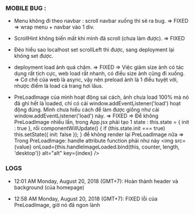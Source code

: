 ### MOBILE BUG :

- Menu không đi theo navbar : scroll navbar xuống thì sẽ ra bug. => FIXED
  => wrap menu + navbar vào 1 div.

- ScrollHint không biến mất khi mình đã scroll (chưa làm được). => FIXED

- Đéo hiểu sao localhost set scrollLeft thì được, sang deployment lại không set được.

- deployment load ảnh quá chậm. => FIXED
  => Việc giảm size ảnh có tác dụng rất tích cực, web load rất nhanh, có điều size ảnh cũng đi xuống.
  => Cơ chế của web là async, vậy nên preload ảnh là 1 điều tuyệt vời, nhược điểm là load cả trang hơi lâus.

- PreLoadImage của mình hoạt động sai cách, ảnh chưa load 100% mà nó đã ghi hết là loaded, chỉ có cái window.addEventListener('load') hoạt động đúng. Mình chưa hiểu cách để làm được giống như cái window.addEventListener('load') này. => FIXED
  => Để không PreLoadImage nhiều lần, trong App.jsx phải tạo 1 state : this.state = { init : true }, rồi componentWillUpdate() {
  if (this.state.init === true) this.setState({ init: false });
  }
  để không render lại PreLoadImage nữa
  => Trong PreLoadImage: handle attribute function phải như này <img src={value} onLoad={this.handleImageLoaded.bind(this, counter, length, 'desktop')} alt="alt" key={index} />

### LOGS

- 12:01 AM Monday, August 20, 2018 (GMT+7): Hoàn thành header và background (của homepage)

- 12:58 AM Monday, August 20, 2018 (GMT+7): FIXED lỗi của PreLoadImage, giờ nó đã ngon lành